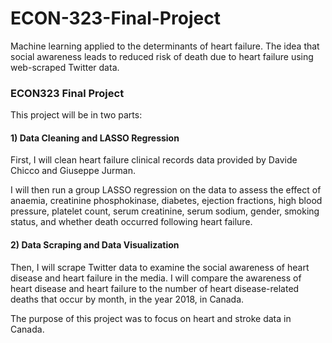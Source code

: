 # ECON-323-Final-Project
Machine learning applied to the determinants of heart failure. The idea that social awareness leads to reduced risk of death due to heart failure using web-scraped Twitter data.

### ECON323 Final Project

This project will be in two parts:

#### 1) Data Cleaning and LASSO Regression
First, I will clean heart failure clinical records data provided by Davide Chicco and Giuseppe Jurman.

I will then run a group LASSO regression on the data to assess the effect of anaemia, creatinine phosphokinase, diabetes, ejection fractions, high blood pressure, platelet count, serum creatinine, serum sodium, gender, smoking status, and whether death occurred following heart failure.

#### 2) Data Scraping and Data Visualization

Then, I will scrape Twitter data to examine the social awareness of heart disease and heart failure in the media. I will compare the awareness of heart disease and heart failure to the number of heart disease-related deaths that occur by month, in the year 2018, in Canada.

The purpose of this project was to focus on heart and stroke data in Canada.

